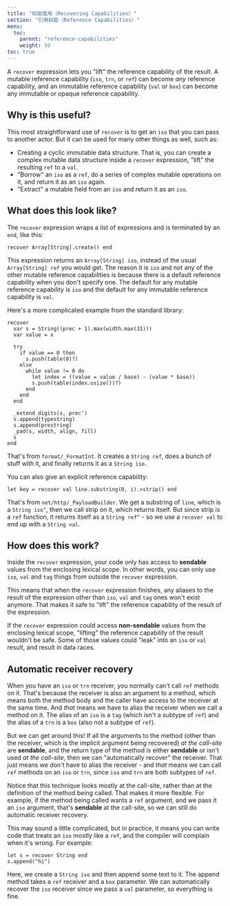 ```yaml
---
title: "权能借用（Recovering Capabilities）"
section: "引用权能（Reference Capabilities）"
menu:
  toc:
    parent: "reference-capabilities"
    weight: 50
toc: true
---
```


A `recover` expression lets you "lift" the reference capability of the result. A mutable reference capability (`iso`, `trn`, or `ref`) can become _any_ reference capability, and an immutable reference capability (`val` or `box`) can become any immutable or opaque reference capability.

## Why is this useful?

This most straightforward use of `recover` is to get an `iso` that you can pass to another actor. But it can be used for many other things as well, such as:

* Creating a cyclic immutable data structure. That is, you can create a complex mutable data structure inside a `recover` expression, "lift" the resulting `ref` to a `val`.
* "Borrow" an `iso` as a `ref`, do a series of complex mutable operations on it, and return it as an `iso` again.
* "Extract" a mutable field from an `iso` and return it as an `iso`.

## What does this look like?

The `recover` expression wraps a list of expressions and is terminated by an `end`, like this:

```pony
recover Array[String].create() end
```

This expression returns an `Array[String] iso`, instead of the usual `Array[String] ref` you would get. The reason it is `iso` and not any of the other mutable reference capabilities is because there is a default reference capability when you don't specify one. The default for any mutable reference capability is `iso` and the default for any immutable reference capability is `val`.

Here's a more complicated example from the standard library:

```pony
recover
  var s = String((prec + 1).max(width.max(31)))
  var value = x

  try
    if value == 0 then
      s.push(table(0)?)
    else
      while value != 0 do
        let index = ((value = value / base) - (value * base))
        s.push(table(index.usize())?)
      end
    end
  end

  _extend_digits(s, prec')
  s.append(typestring)
  s.append(prestring)
  _pad(s, width, align, fill)
  s
end
```

That's from `format/_FormatInt`. It creates a `String ref`, does a bunch of stuff with it, and finally returns it as a `String iso`.

You can also give an explicit reference capability:

```pony
let key = recover val line.substring(0, i).>strip() end
```

That's from `net/http/_PayloadBuilder`. We get a substring of `line`, which is a `String iso^`, then we call strip on it, which returns itself. But since strip is a `ref` function, it returns itself as a `String ref^` - so we use a `recover val` to end up with a `String val`.

## How does this work?

Inside the `recover` expression, your code only has access to __sendable__ values from the enclosing lexical scope. In other words, you can only use `iso`, `val` and `tag` things from outside the `recover` expression.

This means that when the `recover` expression finishes, any aliases to the result of the expression other than `iso`, `val` and `tag` ones won't exist anymore. That makes it safe to "lift" the reference capability of the result of the expression.

If the `recover` expression could access __non-sendable__ values from the enclosing lexical scope, "lifting" the reference capability of the result wouldn't be safe. Some of those values could "leak" into an `iso` or `val` result, and result in data races.

## Automatic receiver recovery

When you have an `iso` or `trn` receiver, you normally can't call `ref` methods on it. That's because the receiver is also an argument to a method, which means both the method body and the caller have access to the receiver at the same time. And _that_ means we have to alias the receiver when we call a method on it. The alias of an `iso` is a `tag` (which isn't a subtype of `ref`) and the alias of a `trn` is a `box` (also not a subtype of `ref`).

But we can get around this! If all the arguments to the method (other than the receiver, which is the implicit argument being recovered) _at the call-site_ are __sendable__, and the return type of the method is either __sendable__ or isn't used _at the call-site_, then we can "automatically recover" the receiver. That just means we don't have to alias the receiver - and _that_ means we can call `ref` methods on an `iso` or `trn`, since `iso` and `trn` are both subtypes of `ref`.

Notice that this technique looks mostly at the call-site, rather than at the definition of the method being called. That makes it more flexible. For example, if the method being called wants a `ref` argument, and we pass it an `iso` argument, that's __sendable__ at the call-site, so we can still do automatic receiver recovery.

This may sound a little complicated, but in practice, it means you can write code that treats an `iso` mostly like a `ref`, and the compiler will complain when it's wrong. For example:

```pony
let s = recover String end
s.append("hi")
```

Here, we create a `String iso` and then append some text to it. The append method takes a `ref` receiver and a `box` parameter. We can automatically recover the `iso` receiver since we pass a `val` parameter, so everything is fine.
